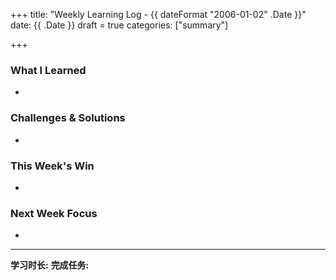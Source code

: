 +++
title: "Weekly Learning Log - {{ dateFormat "2006-01-02" .Date }}"
date: {{ .Date }}
draft = true
categories: ["summary"]

+++

### What I Learned
- 

### Challenges & Solutions
- 

### This Week's Win
- 

### Next Week Focus
- 

---
**学习时长:** 
**完成任务:**
